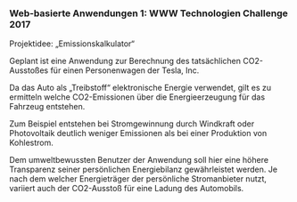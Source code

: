### Web-basierte Anwendungen 1: WWW Technologien Challenge 2017

Projektidee: „Emissionskalkulator“

Geplant ist eine Anwendung zur Berechnung des tatsächlichen CO2-Ausstoßes für einen Personenwagen der Tesla, Inc.

Da das Auto als „Treibstoff“ elektronische Energie verwendet, gilt es zu ermitteln welche CO2-Emissionen über die Energieerzeugung für das Fahrzeug entstehen.

Zum Beispiel entstehen bei Stromgewinnung durch Windkraft oder Photovoltaik deutlich weniger Emissionen als bei einer Produktion von Kohlestrom.

Dem umweltbewussten Benutzer der Anwendung soll hier eine höhere Transparenz seiner persönlichen Energiebilanz gewährleistet werden.
Je nach dem welcher Energieträger der persönliche Stromanbieter nutzt, variiert auch der CO2-Ausstoß für eine Ladung des Automobils.

